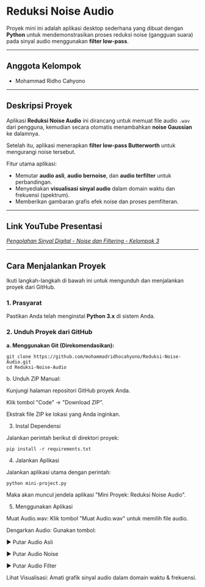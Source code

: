 # Reduksi Noise Audio  

Proyek mini ini adalah aplikasi desktop sederhana yang dibuat dengan **Python** untuk mendemonstrasikan proses reduksi noise (gangguan suara) pada sinyal audio menggunakan **filter low-pass**.

---

## Anggota Kelompok  
- Mohammad Ridho Cahyono  

---

## Deskripsi Proyek  
Aplikasi **Reduksi Noise Audio** ini dirancang untuk memuat file audio `.wav` dari pengguna, kemudian secara otomatis menambahkan **noise Gaussian** ke dalamnya.  

Setelah itu, aplikasi menerapkan **filter low-pass Butterworth** untuk mengurangi noise tersebut.  

Fitur utama aplikasi:  
- Memutar **audio asli**, **audio bernoise**, dan **audio terfilter** untuk perbandingan.  
- Menyediakan **visualisasi sinyal audio** dalam domain waktu dan frekuensi (spektrum).  
- Memberikan gambaran grafis efek noise dan proses pemfilteran.  

---

## Link YouTube Presentasi  
*[Pengolahan Sinyal Digital - Noise dan Filtering - Kelompok 3](https://youtu.be/-C1X8heG3kE)*  

---

## Cara Menjalankan Proyek  

Ikuti langkah-langkah di bawah ini untuk mengunduh dan menjalankan proyek dari GitHub.  

### 1. Prasyarat  
Pastikan Anda telah menginstal **Python 3.x** di sistem Anda.  

### 2. Unduh Proyek dari GitHub  

**a. Menggunakan Git (Direkomendasikan):**

    git clone https://github.com/mohammadridhocahyono/Reduksi-Noise-Audio.git
    cd Reduksi-Noise-Audio

b. Unduh ZIP Manual:

Kunjungi halaman repositori GitHub proyek Anda.

Klik tombol "Code" → "Download ZIP".

Ekstrak file ZIP ke lokasi yang Anda inginkan.

3. Instal Dependensi

Jalankan perintah berikut di direktori proyek:

    pip install -r requirements.txt

4. Jalankan Aplikasi

Jalankan aplikasi utama dengan perintah:

    python mini-project.py

Maka akan muncul jendela aplikasi "Mini Proyek: Reduksi Noise Audio".

5. Menggunakan Aplikasi

Muat Audio.wav: Klik tombol "Muat Audio.wav" untuk memilih file audio.

Dengarkan Audio: Gunakan tombol:

► Putar Audio Asli

► Putar Audio Noise

► Putar Audio Filter

Lihat Visualisasi: Amati grafik sinyal audio dalam domain waktu & frekuensi.